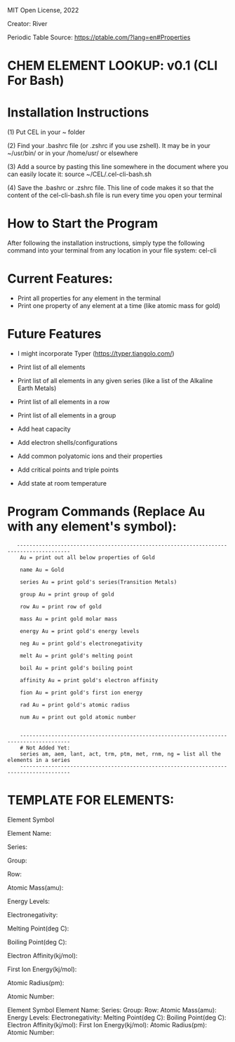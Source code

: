 MIT Open License, 2022

Creator: River

Periodic Table Source: https://ptable.com/?lang=en#Properties
# CHEM ELEMENT LOOKUP: v0.1 (CLI For Bash)

# Installation Instructions
(1) Put CEL in your ~ folder

(2) Find your .bashrc file (or .zshrc if you use zshell). It may be in your ~/usr/bin/ or in your /home/usr/ or elsewhere

(3) Add a source by pasting this line somewhere in the document where you can easily locate it: source ~/CEL/.cel-cli-bash.sh

(4) Save the .bashrc or .zshrc file. This line of code makes it so that the content of the cel-cli-bash.sh file is run every time you open your terminal

# How to Start the Program
After following the installation instructions, simply type the following command into your terminal from any location in your file system:
cel-cli

# Current Features:
- Print all properties for any element in the terminal
- Print one property of any element at a time (like atomic mass for gold)
# Future Features
- I might incorporate Typer (https://typer.tiangolo.com/)

- Print list of all elements
- Print list of all elements in any given series (like a list of the Alkaline Earth Metals)
- Print list of all elements in a row
- Print list of all elements in a group

- Add heat capacity
- Add electron shells/configurations
- Add common polyatomic ions and their properties
- Add critical points and triple points
- Add state at room temperature
        
# Program Commands (Replace Au with any element's symbol):
       ---------------------------------------------------------------------------------------
        Au = print out all below properties of Gold

        name Au = Gold

        series Au = print gold's series(Transition Metals)

        group Au = print group of gold

        row Au = print row of gold

        mass Au = print gold molar mass

        energy Au = print gold's energy levels

        neg Au = print gold's electronegativity

        melt Au = print gold's melting point

        boil Au = print gold's boiling point

        affinity Au = print gold's electron affinity

        fion Au = print gold's first ion energy

        rad Au = print gold's atomic radius

        num Au = print out gold atomic number

        
        --------------------------------------------------------------------------------------
        # Not Added Yet:
        series am, aem, lant, act, trm, ptm, met, rnm, ng = list all the elements in a series
        --------------------------------------------------------------------------------------

# TEMPLATE FOR ELEMENTS:
Element Symbol

Element Name: 

Series: 

Group: 

Row: 

Atomic Mass(amu): 

Energy Levels: 

Electronegativity: 

Melting Point(deg C): 

Boiling Point(deg C): 

Electron Affinity(kj/mol): 

First Ion Energy(kj/mol): 

Atomic Radius(pm): 

Atomic Number: 



Element Symbol
Element Name: 
Series: 
Group: 
Row: 
Atomic Mass(amu): 
Energy Levels: 
Electronegativity: 
Melting Point(deg C): 
Boiling Point(deg C): 
Electron Affinity(kj/mol): 
First Ion Energy(kj/mol): 
Atomic Radius(pm): 
Atomic Number: 
